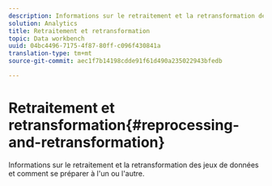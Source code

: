 ```yaml
---
description: Informations sur le retraitement et la retransformation des jeux de données et comment se préparer à l'un ou l'autre.
solution: Analytics
title: Retraitement et retransformation
topic: Data workbench
uuid: 04bc4496-7175-4f87-80ff-c096f430841a
translation-type: tm+mt
source-git-commit: aec1f7b14198cdde91f61d490a235022943bfedb

---
```



# Retraitement et retransformation{#reprocessing-and-retransformation}

Informations sur le retraitement et la retransformation des jeux de données et comment se préparer à l&#39;un ou l&#39;autre.
